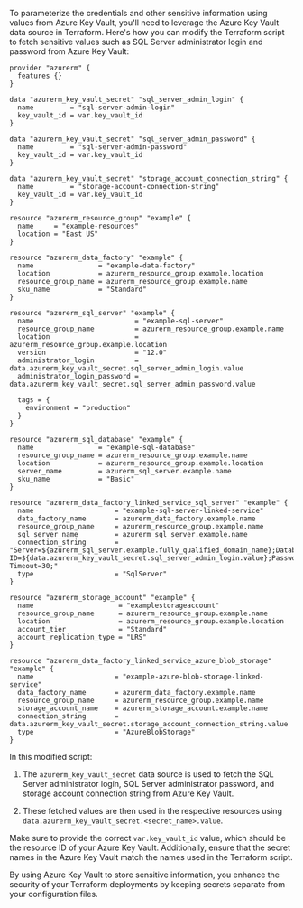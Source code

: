 To parameterize the credentials and other sensitive information using values from Azure Key Vault, you'll need to leverage the Azure Key Vault data source in Terraform. Here's how you can modify the Terraform script to fetch sensitive values such as SQL Server administrator login and password from Azure Key Vault:

```hcl
provider "azurerm" {
  features {}
}

data "azurerm_key_vault_secret" "sql_server_admin_login" {
  name         = "sql-server-admin-login"
  key_vault_id = var.key_vault_id
}

data "azurerm_key_vault_secret" "sql_server_admin_password" {
  name         = "sql-server-admin-password"
  key_vault_id = var.key_vault_id
}

data "azurerm_key_vault_secret" "storage_account_connection_string" {
  name         = "storage-account-connection-string"
  key_vault_id = var.key_vault_id
}

resource "azurerm_resource_group" "example" {
  name     = "example-resources"
  location = "East US"
}

resource "azurerm_data_factory" "example" {
  name                = "example-data-factory"
  location            = azurerm_resource_group.example.location
  resource_group_name = azurerm_resource_group.example.name
  sku_name            = "Standard"
}

resource "azurerm_sql_server" "example" {
  name                         = "example-sql-server"
  resource_group_name          = azurerm_resource_group.example.name
  location                     = azurerm_resource_group.example.location
  version                      = "12.0"
  administrator_login          = data.azurerm_key_vault_secret.sql_server_admin_login.value
  administrator_login_password = data.azurerm_key_vault_secret.sql_server_admin_password.value

  tags = {
    environment = "production"
  }
}

resource "azurerm_sql_database" "example" {
  name                = "example-sql-database"
  resource_group_name = azurerm_resource_group.example.name
  location            = azurerm_resource_group.example.location
  server_name         = azurerm_sql_server.example.name
  sku_name            = "Basic"
}

resource "azurerm_data_factory_linked_service_sql_server" "example" {
  name                    = "example-sql-server-linked-service"
  data_factory_name       = azurerm_data_factory.example.name
  resource_group_name     = azurerm_resource_group.example.name
  sql_server_name         = azurerm_sql_server.example.name
  connection_string       = "Server=${azurerm_sql_server.example.fully_qualified_domain_name};Database=${azurerm_sql_database.example.name};User ID=${data.azurerm_key_vault_secret.sql_server_admin_login.value};Password=${data.azurerm_key_vault_secret.sql_server_admin_password.value};Encrypt=true;Connection Timeout=30;"
  type                    = "SqlServer"
}

resource "azurerm_storage_account" "example" {
  name                     = "examplestorageaccount"
  resource_group_name      = azurerm_resource_group.example.name
  location                 = azurerm_resource_group.example.location
  account_tier             = "Standard"
  account_replication_type = "LRS"
}

resource "azurerm_data_factory_linked_service_azure_blob_storage" "example" {
  name                    = "example-azure-blob-storage-linked-service"
  data_factory_name       = azurerm_data_factory.example.name
  resource_group_name     = azurerm_resource_group.example.name
  storage_account_name    = azurerm_storage_account.example.name
  connection_string       = data.azurerm_key_vault_secret.storage_account_connection_string.value
  type                    = "AzureBlobStorage"
}
```

In this modified script:

1. The `azurerm_key_vault_secret` data source is used to fetch the SQL Server administrator login, SQL Server administrator password, and storage account connection string from Azure Key Vault.

2. These fetched values are then used in the respective resources using `data.azurerm_key_vault_secret.<secret_name>.value`.

Make sure to provide the correct `var.key_vault_id` value, which should be the resource ID of your Azure Key Vault. Additionally, ensure that the secret names in the Azure Key Vault match the names used in the Terraform script.

By using Azure Key Vault to store sensitive information, you enhance the security of your Terraform deployments by keeping secrets separate from your configuration files.